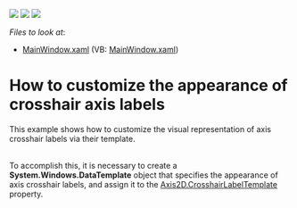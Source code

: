 <!-- default badges list -->
![](https://img.shields.io/endpoint?url=https://codecentral.devexpress.com/api/v1/VersionRange/128569659/22.2.2%2B)
[![](https://img.shields.io/badge/Open_in_DevExpress_Support_Center-FF7200?style=flat-square&logo=DevExpress&logoColor=white)](https://supportcenter.devexpress.com/ticket/details/E4074)
[![](https://img.shields.io/badge/📖_How_to_use_DevExpress_Examples-e9f6fc?style=flat-square)](https://docs.devexpress.com/GeneralInformation/403183)
<!-- default badges end -->
<!-- default file list -->
*Files to look at*:

* [MainWindow.xaml](./CS/CrosshairLabelTemplateForAxisLabels/MainWindow.xaml) (VB: [MainWindow.xaml](./VB/CrosshairLabelTemplateForAxisLabels/MainWindow.xaml))
<!-- default file list end -->
# How to customize the appearance of crosshair axis labels


<p>This example shows how to customize the visual representation of axis crosshair labels via their template. </p><p><br />
To accomplish this, it is necessary to create a <strong>System.Windows.DataTemplate</strong> object that specifies the appearance of axis crosshair labels, and assign it to the <a href="http://help.devexpress.com/#WPF/DevExpressXpfChartsAxis2D_CrosshairLabelTemplatetopic"><u>Axis2D.CrosshairLabelTemplate</u></a> property.</p><p><br />
</p>

<br/>



